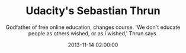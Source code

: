 ---
layout: post
title:  "Udacity's Sebastian Thrun"
subtitle:  "Godfather of free online education, changes course. 'We don't educate people as others wished, or as i wished,' Thrun says."
date:   2013-11-14 02:00:00
refurl: http://www.fastcompany.com/3021473/udacity-sebastian-thrun-uphill-climb
source: fastcompany.com
categories: linkpost
---